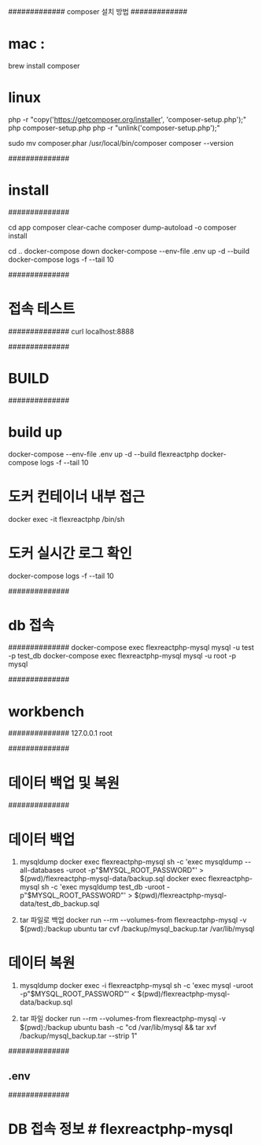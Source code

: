 #############
composer 설치 방법
#############
# mac : 
brew install composer

# linux
php -r "copy('https://getcomposer.org/installer', 'composer-setup.php');"
php composer-setup.php
php -r "unlink('composer-setup.php');"

sudo mv composer.phar /usr/local/bin/composer
composer --version


##############
# install
##############

cd app
composer clear-cache
composer dump-autoload -o
composer install

cd ..
docker-compose down
docker-compose --env-file .env up -d --build
docker-compose logs -f --tail 10


##############
# 접속 테스트
##############
curl localhost:8888


##############
# BUILD
##############

# build up
docker-compose --env-file .env up -d --build flexreactphp
docker-compose logs -f --tail 10

# 도커 컨테이너 내부 접근
docker exec -it flexreactphp /bin/sh

# 도커 실시간 로그 확인
docker-compose logs -f --tail 10

##############
# db 접속
##############
docker-compose exec flexreactphp-mysql mysql -u test -p test_db
docker-compose exec flexreactphp-mysql mysql -u root -p mysql

##############
# workbench
##############
127.0.0.1
root

##############
# 데이터 백업 및 복원
##############

# 데이터 백업
1. mysqldump
docker exec flexreactphp-mysql sh -c 'exec mysqldump --all-databases -uroot -p"$MYSQL_ROOT_PASSWORD"' > $(pwd)/flexreactphp-mysql-data/backup.sql
docker exec flexreactphp-mysql sh -c 'exec mysqldump test_db -uroot -p"$MYSQL_ROOT_PASSWORD"' > $(pwd)/flexreactphp-mysql-data/test_db_backup.sql

2. tar 파일로 백업
docker run --rm --volumes-from flexreactphp-mysql -v $(pwd):/backup ubuntu tar cvf /backup/mysql_backup.tar /var/lib/mysql


# 데이터 복원
1. mysqldump
docker exec -i flexreactphp-mysql sh -c 'exec mysql -uroot -p"$MYSQL_ROOT_PASSWORD"' < $(pwd)/flexreactphp-mysql-data/backup.sql

2. tar 파일 
docker run --rm --volumes-from flexreactphp-mysql -v $(pwd):/backup ubuntu bash -c "cd /var/lib/mysql && tar xvf /backup/mysql_backup.tar --strip 1"


##############
## .env
##############
# DB 접속 정보 # flexreactphp-mysql
